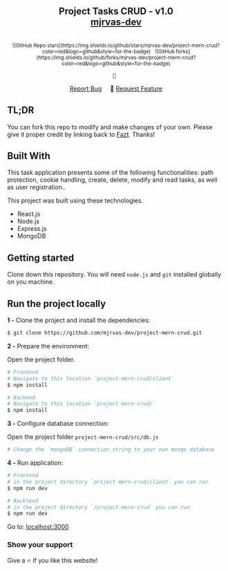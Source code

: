 <h2 align="center">
  Project Tasks CRUD - v1.0<br/>
  <a href="https://github.com/mjrvas-dev" target="_blank">mjrvas-dev</a>
</h2>

<br/>

<div align="center">
  <sup>
      ![GitHub Repo stars](https://img.shields.io/github/stars/mjrvas-dev/project-mern-crud?color=red&logo=github&style=for-the-badge) &nbsp;
      ![GitHub forks](https://img.shields.io/github/forks/mjrvas-dev/project-mern-crud?color=red&logo=github&style=for-the-badge)<em></em>
  </sup>

    🔹 
  <a href="https://github.com/mjrvas-dev/project-mern-crud/issues">Report Bug</a> &nbsp; &nbsp;
    🔹
  <a href="https://github.com/mjrvas-dev/project-mern-crud/issues">Request Feature</a>
</div>

## TL;DR

You can fork this repo to modify and make changes of your own. Please give it proper credit by linking back to [Fazt](https://github.com/fazt/mern-crud-auth). Thanks!

## Built With

This task application presents some of the following functionalities: path protection, cookie handling, create, delete, modify and read tasks, as well as user registration..<br/>

This project was built using these technologies.

- React.js
- Node.js
- Express.js
- MongoDB

## Getting started

Clone down this repository. You will need `node.js` and `git` installed globally on you machine.

## Run the project locally

**1 -** Clone the project and install the dependencies:

```sh
$ git clone https://github.com/mjrvas-dev/project-mern-crud.git
```
**2 -** Prepare the environment:

Open the project folder.
```sh
# Frontend 
# Navigate to this location `project-mern-crud/client`
$ npm install

# Backend
# Navigate to this location `project-mern-crud/`
$ npm install
```
**3 -** Configure database connection:

Open the project folder `project-mern-crud/src/db.js`
```sh
# Change the `mongoDB` connection string to your own mongo database
```
**4 -** Run application:

```sh
# Frontend
# in the project directory `project-mern-crud/client` you can run
$ npm run dev

# Backtend
# in the project directory `/project-mern-crud` you can run
$ npm run dev 
```

Go to: [localhost:3000](http://localhost:3000/)

### Show your support

Give a ⭐ if you like this website!






